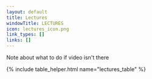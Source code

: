 ```yaml
---
layout: default
title: Lectures
windowTitle: LECTURES
icon: lectures_icon.png
link_types: []
links: []
---
```


<!-- # {{ page.title }} -->

Note about what to do if video isn't there
<!---
If the video of a certain lecture isn't linked yet, go to the link of another video, click the "Lecture Capture-CSCI 0200-Spring 2022" folder at the top, and the video will be there! --> 

{% include table_helper.html name="lectures_table" %}
